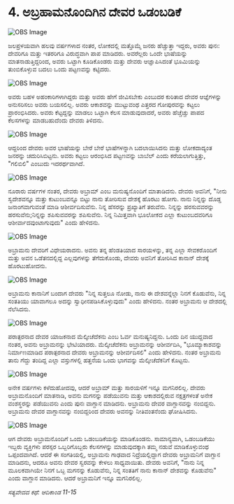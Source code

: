 # 4. ಅಬ್ರಹಾಮನೊಂದಿಗಿನ ದೇವರ ಒಡಂಬಡಿಕೆ

![OBS Image](https://cdn.door43.org/obs/jpg/360px/obs-en-04-01.jpg)

ಜಲಪ್ರಳಯವಾಗಿ ಹಲವು ವರ್ಷಗಳಾದ ನಂತರ, ಲೋಕದಲ್ಲಿ ಮತ್ತೊಮ್ಮೆ  ಜನರು ಹೆಚ್ಚುತ್ತಾ ಇದ್ದರು, ಅವರು   ಪುನಃ:
 ದೇವರಿಗೂ ಮತ್ತು  ಇತರರಿಗೂ ವಿರುದ್ಧವಾಗಿ ಪಾಪ ಮಾಡಿದರು. ಅವರೆಲ್ಲರು ಒಂದೇ ಭಾಷೆಯನ್ನು ಮಾತನಾಡುತ್ತಿದ್ದರಿಂದ, ಅವರು ಒಟ್ಟಾಗಿ ಕೂಡಿಕೊಂಡರು ಮತ್ತು ದೇವರು ಆಜ್ಞಾಪಿಸಿದಂತೆ ಭೂಮಿಯನ್ನು ತುಂಬಿಕೊಳ್ಳುವ ಬದಲು ಒಂದು ಪಟ್ಟಣವನ್ನು ಕಟ್ಟಿದರು.

![OBS Image](https://cdn.door43.org/obs/jpg/360px/obs-en-04-02.jpg)

ಅವರು  ಬಹಳ ಅಹಂಕಾರಿಗಳಾಗಿದ್ದರು ಮತ್ತು ಅವರು ಹೇಗೆ ಜೀವಿಸಬೇಕು ಎಂಬುದರ ಕುರಿತಾದ ದೇವರ ಆಜ್ಞೆಗಳನ್ನು ಅನುಸರಿಸಲು ಅವರು ಬಯಸಲಿಲ್ಲ. ಅವರು ಆಕಾಶವನ್ನು ಮುಟ್ಟುವಂಥ ಎತ್ತರದ ಗೋಪುರವನ್ನು ಕಟ್ಟಲು ಪ್ರಾರಂಭಿಸಿದರು. ಅವರು ಕೆಟ್ಟದ್ದನ್ನು ಮಾಡಲು ಒಟ್ಟಾಗಿ ಕೆಲಸ ಮಾಡುವುದಾದರೆ, ಅವರು ಹೆಚ್ಚೆಚ್ಚು ಪಾಪದ ಕೆಲಸಗಳನ್ನು ಮಾಡಬಹುದೆಂದು ದೇವರು ತಿಳಿದನು.

![OBS Image](https://cdn.door43.org/obs/jpg/360px/obs-en-04-03.jpg)

ಆದ್ದರಿಂದ ದೇವರು ಅವರ ಭಾಷೆಯನ್ನು ಬೇರೆ ಬೇರೆ ಭಾಷೆಗಳನ್ನಾಗಿ ಬದಲಾಯಿಸಿದನು ಮತ್ತು ಲೋಕದಾದ್ಯಂತ ಜನರನ್ನು ಚದುರಿಸಿಬಿಟ್ಟನು. ಅವರು ಕಟ್ಟಲು ಆರಂಭಿಸಿದ ಪಟ್ಟಣವನ್ನು ಬಾಬೆಲ್ ಎಂದು ಕರೆಯಲಾಗುತ್ತಿತ್ತು, "ಗಲಿಬಿಲಿ"  ಎಂಬುದು ಇದರರ್ಥವಾಗಿದೆ.

![OBS Image](https://cdn.door43.org/obs/jpg/360px/obs-en-04-04.jpg)

ನೂರಾರು ವರ್ಷಗಳ ನಂತರ, ದೇವರು ಅಬ್ರಾಮ್ ಎಂಬ ಮನುಷ್ಯನೊಂದಿಗೆ ಮಾತಾಡಿದನು. ದೇವರು ಅವನಿಗೆ, "ನೀನು ಸ್ವದೇಶವನ್ನೂ ಮತ್ತು ಕುಟುಂಬವನ್ನೂ ಬಿಟ್ಟು ನಾನು ತೋರಿಸುವ ದೇಶಕ್ಕೆ ಹೊರಟು ಹೋಗು. ನಾನು ನಿನ್ನನ್ನು ದೊಡ್ಡ ಜನಾಂಗವಾಗುವಂತೆ ಮಾಡಿ ಆಶೀರ್ವದಿಸುವೆನು. ನಿನ್ನ ಹೆಸರನ್ನು ಪ್ರಖ್ಯಾತಿಗೆ ತರುವೆನು. ನಿನ್ನನ್ನು ಹರಸುವವರನ್ನು ಹರಸುವೆನು;ನಿನ್ನನ್ನು ಶಪಿಸುವವರನ್ನು ಶಪಿಸುವೆನು. ನಿನ್ನ ನಿಮಿತ್ತವಾಗಿ ಭೂಲೋಕದ ಎಲ್ಲಾ ಕುಟುಂಬದವರಿಗೂ ಆಶೀರ್ವಾದವುಂಟಾಗುವುದು" ಎಂದು ಹೇಳಿದನು.

![OBS Image](https://cdn.door43.org/obs/jpg/360px/obs-en-04-05.jpg)

ಅಬ್ರಾಮನು ದೇವರಿಗೆ ವಿಧೇಯರಾದನು. ಅವನು ತನ್ನ ಹೆಂಡತಿಯಾದ ಸಾರಯಳನ್ನು, ತನ್ನ ಎಲ್ಲಾ ಸೇವಕರೊಂದಿಗೆ ಮತ್ತು ಅವನ ಒಡೆತನದಲ್ಲಿದ್ದ ಎಲ್ಲವುಗಳನ್ನು ತೆಗೆದುಕೊಂಡು, ದೇವರು ಅವನಿಗೆ ತೋರಿಸಿದ  ಕಾನಾನ್ ದೇಶಕ್ಕೆ ಹೊರಟುಹೋದನು.

![OBS Image](https://cdn.door43.org/obs/jpg/360px/obs-en-04-06.jpg)

ಅಬ್ರಾಮನು ಕಾನಾನಿಗೆ ಬಂದಾಗ ದೇವರು "ನಿನ್ನ ಸುತ್ತಲೂ ನೋಡು, ನಾನು ಈ ದೇಶವನ್ನೆಲ್ಲಾ ನಿನಗೆ ಕೊಡುವೆನು, ನಿನ್ನ ಸಂತತಿಯು ಯಾವಾಗಲೂ ಅದನ್ನು ಸ್ವಾಧೀನಪಡಿಸಿಕೊಳ್ಳುವುದು" ಎಂದು ಹೇಳಿದನು. ನಂತರ ಅಬ್ರಾಮನು ಆ ದೇಶದಲ್ಲಿ ನೆಲೆಸಿದನು.

![OBS Image](https://cdn.door43.org/obs/jpg/360px/obs-en-04-07.jpg)

ಪರಾತ್ಪರನಾದ ದೇವರ ಯಾಜಕನಾದ ಮೆಲ್ಕೀಚೆದೆಕನು ಎಂಬ ಓರ್ವ ಮನುಷ್ಯನಿದ್ದನು.  ಒಂದು ದಿನ ಯುದ್ದವಾದ ನಂತರ, ಅವನು ಅಬ್ರಾಮನನ್ನು ಭೇಟಿಯಾದರು. ಮೆಲ್ಕೀಚೆದೆಕನು ಅಬ್ರಾಮನನ್ನು ಆಶೀರ್ವದಿಸಿ, "ಭೂಮ್ಯಾಕಾಶವನ್ನು ನಿರ್ಮಾಣಮಾಡಿದ ಪರಾತ್ಪರನಾದ ದೇವರು ಅಬ್ರಾಮನನ್ನು ಆಶೀರ್ವದಿಸಲಿ" ಎಂದು ಹೇಳಿದನು. ನಂತರ ಅಬ್ರಾಮನು ತಾನು ಗೆದ್ದು ತಂದಿದ್ದ ಎಲ್ಲಾ ವಸ್ತುಗಳಲ್ಲಿ ಹತ್ತನೆಯ ಒಂದು ಭಾಗವನ್ನು ಮೆಲ್ಕೀಚೆದೆಕನಿಗೆ ಕೊಟ್ಟನು.

![OBS Image](https://cdn.door43.org/obs/jpg/360px/obs-en-04-08.jpg)

ಅನೇಕ ವರ್ಷಗಳು ಕಳೆದುಹೋದವು, ಆದರೆ ಅಬ್ರಾಮ್ ಮತ್ತು ಸಾರಯಳಿಗೆ ಇನ್ನೂ ಮಗನಿರಲಿಲ್ಲ. ದೇವರು ಅಬ್ರಾಮನೊಂದಿಗೆ ಮಾತನಾಡಿ, ಅವನು ಮಗನನ್ನು ಪಡೆಯುವನು ಮತ್ತು ಆಕಾಶದಲ್ಲಿರುವ ನಕ್ಷತ್ರಗಳಂತೆ ಅನೇಕ ವಂಶಸ್ಥರನ್ನು ಪಡೆಯುವನು ಎಂದು ಪುನಃ  ವಾಗ್ದಾನ ಮಾಡಿದನು. ಅಬ್ರಾಮನು ದೇವರ ವಾಗ್ದಾನವನ್ನು ನಂಬಿದ್ದನು. ಅಬ್ರಾಮನು ದೇವರ ವಾಗ್ದಾನವನ್ನು ನಂಬಿದ್ದರಿಂದ ದೇವರು ಅವನನ್ನು ನೀತಿವಂತನೆಂದು ಘೋಷಿಸಿದನು.

![OBS Image](https://cdn.door43.org/obs/jpg/360px/obs-en-04-09.jpg)

ಆಗ ದೇವರು ಅಬ್ರಾಮನೊಂದಿಗೆ ಒಂದು ಒಡಂಬಡಿಕೆಯನ್ನು ಮಾಡಿಕೊಂಡನು. ಸಾಮಾನ್ಯವಾಗಿ, ಒಡಂಬಡಿಕೆಯು ಇಬ್ಬರು ವ್ಯಕ್ತಿಗಳು ಪರಸ್ಪರ ಒಬ್ಬರಿಗೊಬ್ಬರು ಕೆಲಸಗಳನ್ನು ಮಾಡುವುದಕ್ಕಾಗಿ ತಮ್ಮ ನಡುವೆ ಮಾಡಿಕೊಳ್ಳುವಂಥ ಒಪ್ಪಂದವಾಗಿದೆ. ಆದರೆ ಈ ಸಂಗತಿಯಲ್ಲಿ, ಅಬ್ರಾಮನು ಗಾಢವಾದ ನಿದ್ರೆಯಲ್ಲಿದ್ದಾಗ ದೇವರು ಅಬ್ರಾಮನಿಗೆ ವಾಗ್ದಾನ ಮಾಡಿದನು, ಆದರೂ ಅವನು ದೇವರ ಸ್ವರವನ್ನು ಕೇಳಲು ಸಾಧ್ಯವಾಯಿತು. ದೇವರು ಅವನಿಗೆ, "ನಾನು ನಿನ್ನ ಮೂಲಕವಾಗಿಯೇ ನಿನಗೆ  ಒಬ್ಬ ಮಗನನ್ನು ಕೊಡುವೆನು, ನಿನ್ನ ಸಂತತಿಗೆ ನಾನು ಕಾನಾನ್ ದೇಶವನ್ನು ಕೊಡುವೆನು" ಎಂದು  ವಾಗ್ದಾನ ಮಾಡಿದನು. ಆದರೆ ಅಬ್ರಾಮನಿಗೆ ಇನ್ನೂ ಮಗನಿರಲಿಲ್ಲ.

_ಸತ್ಯವೇದದ ಕಥೆ: ಆದಿಕಾಂಡ 11-15_

